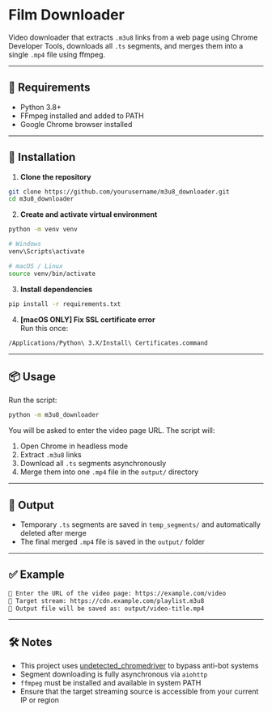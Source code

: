# Film Downloader

Video downloader that extracts `.m3u8` links from a web page using Chrome Developer Tools, downloads all `.ts` segments, and merges them into a single `.mp4` file using ffmpeg.

---

## 🔧 Requirements

- Python 3.8+
- FFmpeg installed and added to PATH
- Google Chrome browser installed

---

## 🚀 Installation

1. **Clone the repository**
```bash
git clone https://github.com/yourusername/m3u8_downloader.git
cd m3u8_downloader
```

2. **Create and activate virtual environment**
```bash
python -m venv venv

# Windows
venv\Scripts\activate

# macOS / Linux
source venv/bin/activate
```

3. **Install dependencies**
```bash
pip install -r requirements.txt
```

4. **[macOS ONLY] Fix SSL certificate error**  
Run this once:
```bash
/Applications/Python\ 3.X/Install\ Certificates.command
```

---

## 📦 Usage

Run the script:

```bash
python -m m3u8_downloader
```

You will be asked to enter the video page URL. The script will:
1. Open Chrome in headless mode
2. Extract `.m3u8` links
3. Download all `.ts` segments asynchronously
4. Merge them into one `.mp4` file in the `output/` directory

---

## 📁 Output

- Temporary `.ts` segments are saved in `temp_segments/` and automatically deleted after merge
- The final merged `.mp4` file is saved in the `output/` folder

---

## ✅ Example

```bash
🔗 Enter the URL of the video page: https://example.com/video
🎯 Target stream: https://cdn.example.com/playlist.m3u8
💾 Output file will be saved as: output/video-title.mp4
```

---

## 🛠 Notes

- This project uses [undetected_chromedriver](https://github.com/ultrafunkamsterdam/undetected-chromedriver) to bypass anti-bot systems
- Segment downloading is fully asynchronous via `aiohttp`
- `ffmpeg` must be installed and available in system PATH
- Ensure that the target streaming source is accessible from your current IP or region
